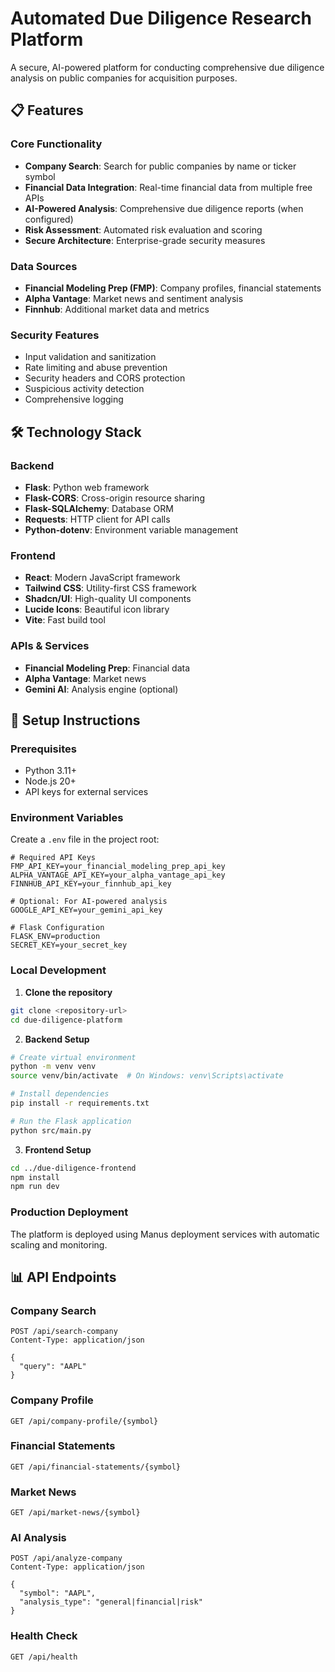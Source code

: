 # Automated Due Diligence Research Platform

A secure, AI-powered platform for conducting comprehensive due diligence analysis on public companies for acquisition purposes.

## 📋 Features

### Core Functionality
- **Company Search**: Search for public companies by name or ticker symbol
- **Financial Data Integration**: Real-time financial data from multiple free APIs
- **AI-Powered Analysis**: Comprehensive due diligence reports (when configured)
- **Risk Assessment**: Automated risk evaluation and scoring
- **Secure Architecture**: Enterprise-grade security measures

### Data Sources
- **Financial Modeling Prep (FMP)**: Company profiles, financial statements
- **Alpha Vantage**: Market news and sentiment analysis
- **Finnhub**: Additional market data and metrics

### Security Features
- Input validation and sanitization
- Rate limiting and abuse prevention
- Security headers and CORS protection
- Suspicious activity detection
- Comprehensive logging

## 🛠 Technology Stack

### Backend
- **Flask**: Python web framework
- **Flask-CORS**: Cross-origin resource sharing
- **Flask-SQLAlchemy**: Database ORM
- **Requests**: HTTP client for API calls
- **Python-dotenv**: Environment variable management

### Frontend
- **React**: Modern JavaScript framework
- **Tailwind CSS**: Utility-first CSS framework
- **Shadcn/UI**: High-quality UI components
- **Lucide Icons**: Beautiful icon library
- **Vite**: Fast build tool

### APIs & Services
- **Financial Modeling Prep**: Financial data
- **Alpha Vantage**: Market news
- **Gemini AI**: Analysis engine (optional)

## 🔧 Setup Instructions

### Prerequisites
- Python 3.11+
- Node.js 20+
- API keys for external services

### Environment Variables
Create a `.env` file in the project root:

```env
# Required API Keys
FMP_API_KEY=your_financial_modeling_prep_api_key
ALPHA_VANTAGE_API_KEY=your_alpha_vantage_api_key
FINNHUB_API_KEY=your_finnhub_api_key

# Optional: For AI-powered analysis
GOOGLE_API_KEY=your_gemini_api_key

# Flask Configuration
FLASK_ENV=production
SECRET_KEY=your_secret_key
```

### Local Development

1. **Clone the repository**
```bash
git clone <repository-url>
cd due-diligence-platform
```

2. **Backend Setup**
```bash
# Create virtual environment
python -m venv venv
source venv/bin/activate  # On Windows: venv\Scripts\activate

# Install dependencies
pip install -r requirements.txt

# Run the Flask application
python src/main.py
```

3. **Frontend Setup**
```bash
cd ../due-diligence-frontend
npm install
npm run dev
```

### Production Deployment
The platform is deployed using Manus deployment services with automatic scaling and monitoring.

## 📊 API Endpoints

### Company Search
```
POST /api/search-company
Content-Type: application/json

{
  "query": "AAPL"
}
```

### Company Profile
```
GET /api/company-profile/{symbol}
```

### Financial Statements
```
GET /api/financial-statements/{symbol}
```

### Market News
```
GET /api/market-news/{symbol}
```

### AI Analysis
```
POST /api/analyze-company
Content-Type: application/json

{
  "symbol": "AAPL",
  "analysis_type": "general|financial|risk"
}
```

### Health Check
```
GET /api/health
```

